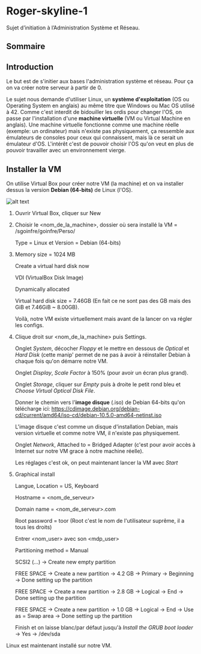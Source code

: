 # Roger-skyline-1
Sujet d’initiation à l’Administration Système et Réseau.

## Sommaire

## Introduction

  Le but est de s'initier aux bases l'administration système et réseau. Pour ça on va créer notre serveur à partir de 0.

  Le sujet nous demande d'utiliser Linux, un **système d'exploitation** (OS ou Operating System en anglais) au même titre que Windows ou Mac OS utilisé à 42. Comme c'est interdit de bidouiller les ordis pour changer l'OS, on passe par l'installation d'une **machine virtuelle** (VM ou Virtual Machine en anglais). Une machine virtuelle fonctionne comme une machine réelle (exemple: un ordinateur) mais n'existe pas physiquement, ça ressemble aux émulateurs de consoles pour ceux qui connaissent, mais là ce serait un émulateur d'OS. L'intérêt c'est de pouvoir choisir l'OS qu'on veut en plus de pouvoir travailler avec un environnement vierge.

## Installer la VM

  On utilise Virtual Box pour créer notre VM (la machine) et on va installer dessus la version **Debian (64-bits)** de Linux (l'OS).
  
  ![alt text](https://upload.wikimedia.org/wikipedia/commons/d/d5/Virtualbox_logo.png)

  1) Ouvrir Virtual Box, cliquer sur New

  2) Choisir le <nom_de_la_machine>, dossier où sera installé la VM = /sgoinfre/goinfre/Perso/<login>
  
     Type = Linux et Version = Debian (64-bits)
  
  3) Memory size = 1024 MB
     
     Create a virtual hard disk now
     
     VDI (VirtualBox Disk Image)
     
     Dynamically allocated
     
     Virtual hard disk size = 7.46GB (En fait ce ne sont pas des GB mais des GiB et 7.46GiB ~ 8.00GB).
     
     Voilà, notre VM existe virtuellement mais avant de la lancer on va régler les configs.
  
  4) Clique droit sur <nom_de_la_machine> puis Settings.
  
     Onglet _System_, décocher _Floppy_ et le mettre en dessous de _Optical_ et _Hard Disk_ (cette manip' permet de ne pas à avoir à réinstaller Debian à chaque fois qu'on démarre notre VM.
     
     Onglet _Display_, _Scale Factor_ à 150% (pour avoir un écran plus grand).
     
     Onglet _Storage_, cliquer sur _Empty_ puis à droite le petit rond bleu et _Choose Virtual Optical Disk File_.
     
     Donner le chemin vers l'**image disque** (.iso) de Debian 64-bits qu'on télécharge ici: https://cdimage.debian.org/debian-cd/current/amd64/iso-cd/debian-10.5.0-amd64-netinst.iso
     
     L'image disque c'est comme un disque d'installation Debian, mais version virtuelle et comme notre VM, il n'existe pas physiquement.
     
     Onglet _Network_, Attached to = Bridged Adapter (c'est pour avoir accès à Internet sur notre VM grace à notre machine réelle).
  
     Les réglages c'est ok, on peut maintenant lancer la VM avec _Start_

  5) Graphical install
  
     Langue, Location = US, Keyboard
     
     Hostname = <nom_de_serveur>
     
     Domain name = <nom_de_serveur>.com
     
     Root password = toor (Root c'est le nom de l'utilisateur suprême, il a tous les droits)
     
     Entrer <nom_user> avec son <mdp_user>
     
     Partitioning method = Manual
     
     SCSI2 (...) -> Create new empty partition
     
     FREE SPACE -> Create a new partition -> 4.2 GB -> Primary -> Beginning -> Done setting up the partition
     
     FREE SPACE -> Create a new partition -> 2.8 GB -> Logical -> End -> Done setting up the partition
     
     FREE SPACE -> Create a new partition -> 1.0 GB -> Logical -> End -> Use as = Swap area -> Done setting up the partition
     
     Finish et on laisse blanc/par défaut jusqu'à _Install the GRUB boot loader_ -> Yes -> /dev/sda
  
  Linux est maintenant installé sur notre VM.
     
 
